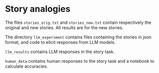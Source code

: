 # Story analogies

The files `stories_orig.txt` and `stories_new.txt` contain respectively the original and new stories. All results are for the new stories.

The directory `llm_experiment` contains files containing the stories in json format, and code to elicit responses from LLM models.

`llm_results` contains LLM responses in the story task.

`human_data` contains human responses to the story task and a notebook to calculate accuracies.
